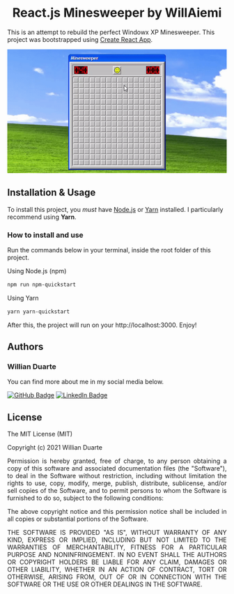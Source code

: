 <h1 align="center">React.js Minesweeper by WillAiemi</h1>

This is an attempt to rebuild the perfect Windowx XP Minesweeper. This project was bootstrapped using [Create React App](https://github.com/facebook/create-react-app).

<p align="center">
    <img src="./demo/minesweeper-demo.gif" alt="animated visual demonstration">
</p>

## Installation & Usage
To install this project, you *must* have [Node.js](https://nodejs.org/en/) or [Yarn](https://classic.yarnpkg.com/en/) installed. I particularly recommend using **Yarn**.
### How to install and use
Run the commands below in your terminal, inside the root folder of this project.

Using Node.js (npm)
```sh
npm run npm-quickstart
```
Using Yarn
```sh
yarn yarn-quickstart
```
After this, the project will run on your http://localhost:3000. Enjoy!

## Authors
### Willian Duarte
You can find more about me in my social media below.

[![GitHub Badge](https://img.shields.io/badge/GitHub-100000?style=for-the-badge&logo=github&logoColor=white)](https://github.com/willaiemi)
[![LinkedIn Badge](https://img.shields.io/badge/LinkedIn-0077B5?style=for-the-badge&logo=linkedin&logoColor=white)](https://www.linkedin.com/in/willianmcduarte)

## License

The MIT License (MIT)

Copyright (c) 2021 Willian Duarte

<p align="justify">Permission is hereby granted, free of charge, to any person obtaining a copy of this software and associated documentation files (the "Software"), to deal in the Software without restriction, including without limitation the rights to use, copy, modify, merge, publish, distribute, sublicense, and/or sell copies of the Software, and to permit persons to whom the Software is furnished to do so, subject to the following conditions:</p>

<p align="justify">The above copyright notice and this permission notice shall be included in all copies or substantial portions of the Software.</p>

<p align="justify">THE SOFTWARE IS PROVIDED "AS IS", WITHOUT WARRANTY OF ANY KIND, EXPRESS OR IMPLIED, INCLUDING BUT NOT LIMITED TO THE WARRANTIES OF MERCHANTABILITY, FITNESS FOR A PARTICULAR PURPOSE AND NONINFRINGEMENT. IN NO EVENT SHALL THE AUTHORS OR COPYRIGHT HOLDERS BE LIABLE FOR ANY CLAIM, DAMAGES OR OTHER LIABILITY, WHETHER IN AN ACTION OF CONTRACT, TORT OR OTHERWISE, ARISING FROM, OUT OF OR IN CONNECTION WITH THE SOFTWARE OR THE USE OR OTHER DEALINGS IN THE SOFTWARE.</p>
